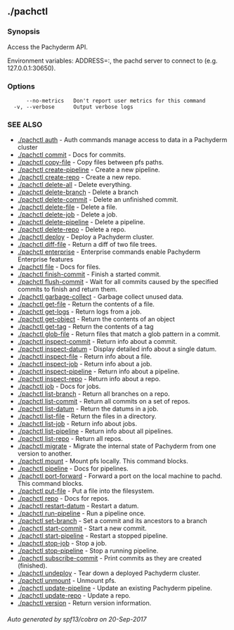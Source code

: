 ## ./pachctl



### Synopsis


Access the Pachyderm API.

Environment variables:
  ADDRESS=<host>:<port>, the pachd server to connect to (e.g. 127.0.0.1:30650).


### Options

```
      --no-metrics   Don't report user metrics for this command
  -v, --verbose      Output verbose logs
```

### SEE ALSO
* [./pachctl auth](./pachctl_auth.md)	 - Auth commands manage access to data in a Pachyderm cluster
* [./pachctl commit](./pachctl_commit.md)	 - Docs for commits.
* [./pachctl copy-file](./pachctl_copy-file.md)	 - Copy files between pfs paths.
* [./pachctl create-pipeline](./pachctl_create-pipeline.md)	 - Create a new pipeline.
* [./pachctl create-repo](./pachctl_create-repo.md)	 - Create a new repo.
* [./pachctl delete-all](./pachctl_delete-all.md)	 - Delete everything.
* [./pachctl delete-branch](./pachctl_delete-branch.md)	 - Delete a branch
* [./pachctl delete-commit](./pachctl_delete-commit.md)	 - Delete an unfinished commit.
* [./pachctl delete-file](./pachctl_delete-file.md)	 - Delete a file.
* [./pachctl delete-job](./pachctl_delete-job.md)	 - Delete a job.
* [./pachctl delete-pipeline](./pachctl_delete-pipeline.md)	 - Delete a pipeline.
* [./pachctl delete-repo](./pachctl_delete-repo.md)	 - Delete a repo.
* [./pachctl deploy](./pachctl_deploy.md)	 - Deploy a Pachyderm cluster.
* [./pachctl diff-file](./pachctl_diff-file.md)	 - Return a diff of two file trees.
* [./pachctl enterprise](./pachctl_enterprise.md)	 - Enterprise commands enable Pachyderm Enterprise features
* [./pachctl file](./pachctl_file.md)	 - Docs for files.
* [./pachctl finish-commit](./pachctl_finish-commit.md)	 - Finish a started commit.
* [./pachctl flush-commit](./pachctl_flush-commit.md)	 - Wait for all commits caused by the specified commits to finish and return them.
* [./pachctl garbage-collect](./pachctl_garbage-collect.md)	 - Garbage collect unused data.
* [./pachctl get-file](./pachctl_get-file.md)	 - Return the contents of a file.
* [./pachctl get-logs](./pachctl_get-logs.md)	 - Return logs from a job.
* [./pachctl get-object](./pachctl_get-object.md)	 - Return the contents of an object
* [./pachctl get-tag](./pachctl_get-tag.md)	 - Return the contents of a tag
* [./pachctl glob-file](./pachctl_glob-file.md)	 - Return files that match a glob pattern in a commit.
* [./pachctl inspect-commit](./pachctl_inspect-commit.md)	 - Return info about a commit.
* [./pachctl inspect-datum](./pachctl_inspect-datum.md)	 - Display detailed info about a single datum.
* [./pachctl inspect-file](./pachctl_inspect-file.md)	 - Return info about a file.
* [./pachctl inspect-job](./pachctl_inspect-job.md)	 - Return info about a job.
* [./pachctl inspect-pipeline](./pachctl_inspect-pipeline.md)	 - Return info about a pipeline.
* [./pachctl inspect-repo](./pachctl_inspect-repo.md)	 - Return info about a repo.
* [./pachctl job](./pachctl_job.md)	 - Docs for jobs.
* [./pachctl list-branch](./pachctl_list-branch.md)	 - Return all branches on a repo.
* [./pachctl list-commit](./pachctl_list-commit.md)	 - Return all commits on a set of repos.
* [./pachctl list-datum](./pachctl_list-datum.md)	 - Return the datums in a job.
* [./pachctl list-file](./pachctl_list-file.md)	 - Return the files in a directory.
* [./pachctl list-job](./pachctl_list-job.md)	 - Return info about jobs.
* [./pachctl list-pipeline](./pachctl_list-pipeline.md)	 - Return info about all pipelines.
* [./pachctl list-repo](./pachctl_list-repo.md)	 - Return all repos.
* [./pachctl migrate](./pachctl_migrate.md)	 - Migrate the internal state of Pachyderm from one version to another.
* [./pachctl mount](./pachctl_mount.md)	 - Mount pfs locally. This command blocks.
* [./pachctl pipeline](./pachctl_pipeline.md)	 - Docs for pipelines.
* [./pachctl port-forward](./pachctl_port-forward.md)	 - Forward a port on the local machine to pachd. This command blocks.
* [./pachctl put-file](./pachctl_put-file.md)	 - Put a file into the filesystem.
* [./pachctl repo](./pachctl_repo.md)	 - Docs for repos.
* [./pachctl restart-datum](./pachctl_restart-datum.md)	 - Restart a datum.
* [./pachctl run-pipeline](./pachctl_run-pipeline.md)	 - Run a pipeline once.
* [./pachctl set-branch](./pachctl_set-branch.md)	 - Set a commit and its ancestors to a branch
* [./pachctl start-commit](./pachctl_start-commit.md)	 - Start a new commit.
* [./pachctl start-pipeline](./pachctl_start-pipeline.md)	 - Restart a stopped pipeline.
* [./pachctl stop-job](./pachctl_stop-job.md)	 - Stop a job.
* [./pachctl stop-pipeline](./pachctl_stop-pipeline.md)	 - Stop a running pipeline.
* [./pachctl subscribe-commit](./pachctl_subscribe-commit.md)	 - Print commits as they are created (finished).
* [./pachctl undeploy](./pachctl_undeploy.md)	 - Tear down a deployed Pachyderm cluster.
* [./pachctl unmount](./pachctl_unmount.md)	 - Unmount pfs.
* [./pachctl update-pipeline](./pachctl_update-pipeline.md)	 - Update an existing Pachyderm pipeline.
* [./pachctl update-repo](./pachctl_update-repo.md)	 - Update a repo.
* [./pachctl version](./pachctl_version.md)	 - Return version information.

###### Auto generated by spf13/cobra on 20-Sep-2017
